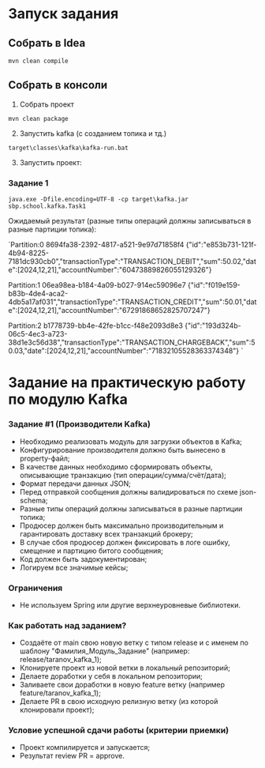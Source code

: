# Запуск задания

## Собрать в Idea
`mvn clean compile`

## Собрать в консоли

1. Собрать проект

`mvn clean package`

2. Запустить kafka (с созданием топика и тд.)

`target\classes\kafka\kafka-run.bat`

3. Запустить проект:

### Задание 1

`java.exe -Dfile.encoding=UTF-8 -cp target\kafka.jar sbp.school.kafka.Task1`

Ожидаемый результат (разные типы операций должны записываться в разные партиции топика):

`Partition:0     8694fa38-2392-4817-a521-9e97d71858f4    {"id":"e853b731-121f-4b94-8225-7181dc930cb0","transactionType":"TRANSACTION_DEBIT","sum":50.02,"date":[2024,12,21],"accountNumber":"60473889826055129326"}

Partition:1     06ea98ea-b184-4a09-b027-914ec59096e7    {"id":"f019e159-b83b-4de4-aca2-4db5a17af031","transactionType":"TRANSACTION_CREDIT","sum":50.01,"date":[2024,12,21],"accountNumber":"67291868652825707247"}

Partition:2     b1778739-bb4e-42fe-b1cc-f48e2093d8e3    {"id":"193d324b-06c5-4ec3-a723-38d1e3c56d38","transactionType":"TRANSACTION_CHARGEBACK","sum":50.03,"date":[2024,12,21],"accountNumber":"71832105528363374348"}
`

# Задание на практическую работу по модулю Kafka

### Задание #1 (Производители Kafka)
- Необходимо реализовать модуль для загрузки объектов в Kafka;
- Конфигурирование производителя должно быть вынесено в property-файл;
- В качестве данных необходимо сформировать объекты, описывающие транзакцию (тип операции/сумма/счёт/дата);
- Формат передачи данных JSON;
- Перед отправкой сообщения должны валидироваться по схеме json-schema;
- Разные типы операций должны записываться в разные партиции топика;
- Продюсер должен быть максимально производительным и гарантировать доставку всех транзакций брокеру;
- В случае сбоя продюсер должен фиксировать в логе ошибку, смещение и партицию битого сообщения;
- Код должен быть задокументирован;
- Логируем все значимые кейсы;

### Ограничения
- Не используем Spring или другие верхнеуровневые библиотеки.

### Как работать над заданием?
- Создаёте от main свою новую ветку с типом release и с именем по шаблону "Фамилия_Модуль_Задание" (например: release/taranov_kafka_1);
- Клонируете проект из новой ветки в локальный репозиторий;
- Делаете доработки у себя в локальном репозитории;
- Заливаете свои доработки в новую feature ветку (например feature/taranov_kafka_1);
- Делаете PR в свою исходную релизную ветку (из которой клонировали проект);

### Условие успешной сдачи работы (критерии приемки)
- Проект компилируется и запускается;
- Результат review PR = approve.